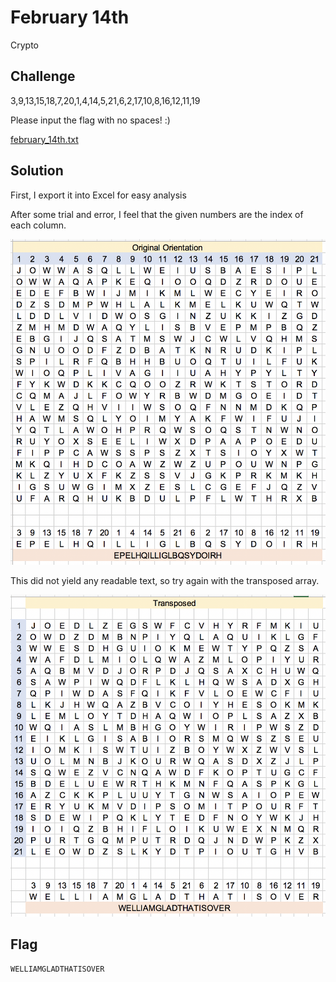# February 14th
Crypto

## Challenge 

3,9,13,15,18,7,20,1,4,14,5,21,6,2,17,10,8,16,12,11,19

Please input the flag with no spaces! :)

[february_14th.txt](february_14th.txt)

## Solution

First, I export it into Excel for easy analysis

After some trial and error, I feel that the given numbers are the index of each column.

![screenshot1.png](screenshot1.png)

This did not yield any readable text, so try again with the transposed array.

![screenshot2.png](screenshot2.png)

## Flag

	WELLIAMGLADTHATISOVER
